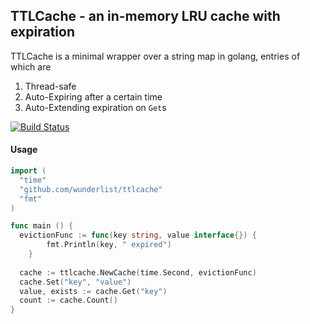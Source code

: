 ## TTLCache - an in-memory LRU cache with expiration

TTLCache is a minimal wrapper over a string map in golang, entries of which are

1. Thread-safe
2. Auto-Expiring after a certain time
3. Auto-Extending expiration on `Get`s

[![Build Status](https://travis-ci.org/wunderlist/ttlcache.svg)](https://travis-ci.org/wunderlist/ttlcache)

#### Usage
```go
import (
  "time"
  "github.com/wunderlist/ttlcache"
  "fmt"
)

func main () {
  evictionFunc := func(key string, value interface{}) {
		fmt.Println(key, " expired")
	}
	
  cache := ttlcache.NewCache(time.Second, evictionFunc)
  cache.Set("key", "value")
  value, exists := cache.Get("key")
  count := cache.Count()
}
```
